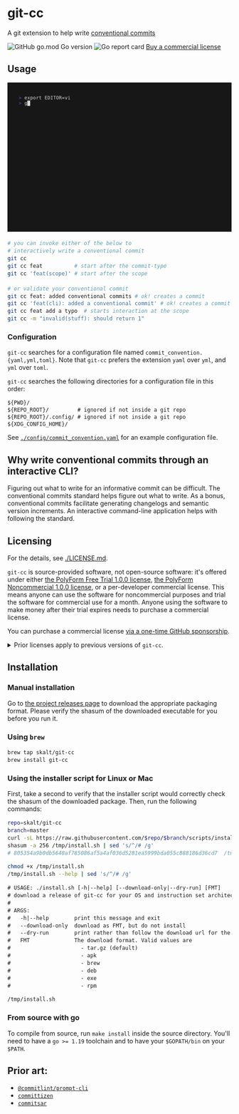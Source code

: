 # git-cc

A git extension to help write [conventional commits][cc-standard]

![GitHub go.mod Go version](https://img.shields.io/github/go-mod/go-version/skalt/git-cc)
![Go report card](https://goreportcard.com/badge/github.com/skalt/git-cc)
[Buy a commercial license](https://github.com/sponsors/skalt/sponsorships?tier_id=365645)

## Usage

![demo](./assets/demo.gif)

```sh
# you can invoke either of the below to
# interactively write a conventional commit
git cc
git cc feat          # start after the commit-type
git cc 'feat(scope)' # start after the scope

# or validate your conventional commit
git cc feat: added conventional commits # ok! creates a commit
git cc 'feat(cli): added a conventional commit' # ok! creates a commit
git cc feat add a typo  # starts interaction at the scope
git cc -m "invalid(stuff): should return 1"
```

### Configuration

`git-cc` searches for a configuration file named `commit_convention.{yaml,yml,toml}`.
Note that `git-cc` prefers the extension `yaml` over `yml`, and `yml` over `toml`.


`git-cc` searches the following directories for a configuration file in this order:

```
${PWD}/
${REPO_ROOT}/         # ignored if not inside a git repo
${REPO_ROOT}/.config/ # ignored if not inside a git repo
${XDG_CONFIG_HOME}/
```

See [`./config/commit_convention.yaml`](./.config/commit_convention.yaml) for an example configuration file.

## Why write conventional commits through an interactive CLI?

Figuring out what to write for an informative commit can be difficult.
The conventional commits standard helps figure out what to write.
As a bonus, conventional commits facilitate generating changelogs and semantic version increments.
An interactive command-line application helps with following the standard.

## Licensing

For the details, see [./LICENSE.md](./LICENSE.md).

`git-cc` is source-provided software, not open-source software: it's offered under either [the PolyForm Free Trial 1.0.0 license](./licenses/PolyForm-Free-Trial-1.0.0.md), [the PolyForm Noncommercial 1.0.0 license](./licenses/PolyForm-Noncommercial-1.0.0.md), or a per-developer commercial license.
This means anyone can use the software for noncommercial purposes and trial the software for commercial use for a month.
Anyone using the software to make money after their trial expires needs to purchase a commercial license.

You can purchase a commercial license [via a one-time GitHub sponsorship](https://github.com/sponsors/skalt/sponsorships?tier_id=335824).


<details><summary>
  Prior licenses apply to previous versions of <code>git-cc</code>.
</summary>

- From 2021-08-25 to 2023-11-14, `git-cc` was offered under the Indie Code Catalog Standard Deal, version 4.0.1 or higher. The licenses can be found at commit [`b682f27e`](https://github.com/SKalt/git-cc/commit/b682f27e1fb9d3c06f9bfbcc9403e4343e739a11).
IndieCC shut down, prompting relicensing.

- From 2020-11-23 to 2021-08-25, `git-cc` was licensed under the strictEq free and paid licenses. The licenses can be found at commit [`7ca8e95`](https://github.com/SKalt/git-cc/blob/7ca8e95c1dc25ee87eeeb0d73f0b2ddef1aa9f29/LICENSE.md). StrictEq rebranded to indieCC, prompting relicensing.

If you bought an indieCC or strictEq paid license, that license still grants you rights to copy and use updated versions `git-cc` even after the license change.

</details>


## Installation

### Manual installation

Go to [the project releases page][releases page] to download the appropriate packaging format.
Please verify the shasum of the downloaded executable for you before you run it.

### Using `brew`

```sh
brew tap skalt/git-cc
brew install git-cc
```

### Using the installer script for Linux or Mac

First, take a second to verify that the installer script would correctly check the shasum of the downloaded package.
Then, run the following commands:

<!-- TODO: automate populating outputs with `cog` or similar -->

```sh
repo=skalt/git-cc
branch=master
curl -sL https://raw.githubusercontent.com/$repo/$branch/scripts/install.sh > /tmp/install.sh
shasum -a 256 /tmp/install.sh | sed 's/^/# /g'
# 805354a9b0db5648af785086af5a4af036d5281ea5999bda055c888186d36cd7  /tmp/install.sh
```

```sh
chmod +x /tmp/install.sh
/tmp/install.sh --help | sed 's/^/# /g'
```
```txt
# USAGE: ./install.sh [-h|--help] [--download-only|--dry-run] [FMT]
# download a release of git-cc for your OS and instruction set architecture.
#
# ARGS:
#   -h|--help        print this message and exit
#   --download-only  download as FMT, but do not install
#   --dry-run        print rather than follow the download url for the binary
#   FMT              The download format. Valid values are
#                      - tar.gz (default)
#                      - apk
#                      - brew
#                      - deb
#                      - exe
#                      - rpm
```

```sh
/tmp/install.sh
```

### From source with go

To compile from source, run `make install` inside the source directory.
You'll need to have a `go >= 1.19` toolchain and to have your `$GOPATH/bin` on your `$PATH`.


## Prior art:

- [`@commitlint/prompt-cli`][commitlint]
- [`committizen`][commitizen]
- [`commitsar`][commitsar]

<!-- links -->

[commitlint]: https://github.com/conventional-changelog/commitlint/tree/master/%40commitlint/prompt-cli
[cc-standard]: https://www.conventionalcommits.org/en/v1.0.0/
[commitizen]: https://github.com/commitizen/cz-cli
[commitlint]: https://github.com/conventional-changelog/commitlint/tree/master/%40commitlint/config-conventional
[commitsar]: https://github.com/commitsar-app/commitsar
[releases page]: https://github.com/skalt/git-cc/releases/latest
